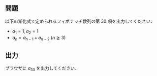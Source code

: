 ## 問題
以下の漸化式で定められるフィボナッチ数列の第 $30$ 項を出力してください．
  * $a_1=1, a_2=1$
  * $a_n=a_{n-1}+a_{n-2}\ (n\geqq3)$

## 出力
ブラウザに $a_{30}$ を出力してください．
